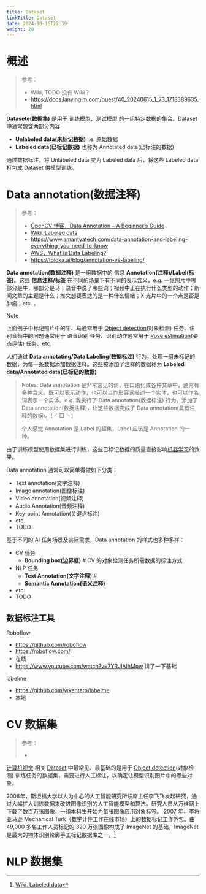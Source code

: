 ```yaml
---
title: Dataset
linkTitle: Dataset
date: 2024-10-16T22:39
weight: 20
---
```


# 概述

> 参考：
>
> - Wiki, TODO 没有 Wiki？
> - https://docs.lanyingim.com/quest/40_20240615_1_73_1718389635.html
>
> [^1]:[Wiki, Labeled data](https://en.wikipedia.org/wiki/Labeled_data)

**Datasete(数据集)** 是用于 训练模型、测试模型 的一组特定数据的集合。Dataset 中通常包含两部分内容

- **Unlabeled data(未标记数据)** i.e. 原始数据
- **Labeled data(已标记数据)** 也称为 Annotated data(已标注的数据)

通过数据标注，将 Unlabeled data 变为 Labeled data 后，将这些 Labeled data 打包成 Dataset 供模型训练。

# Data annotation(数据注释)

> 参考：
>
> - [OpenCV 博客，Data Annotation – A Beginner’s Guide](https://opencv.org/blog/data-annotation/)
> - [Wiki, Labeled data](https://en.wikipedia.org/wiki/Labeled_data)
> - https://www.amantyatech.com/data-annotation-and-labeling-everything-you-need-to-know
> - [AWS，What is Data Labeling?](https://aws.amazon.com/what-is/data-labeling/)
> - https://toloka.ai/blog/annotation-vs-labeling/

**Data annotation(数据注释)** 是一组数据中的 信息 **Annotation(注释)/Label(标签)**。这些 **信息注释/标签** 在不同的场景下有不同的表示含义，e.g. 一张照片中哪部分是牛，哪部分是马；录音中说了哪些词；视频中正在执行什么类型的动作；新闻文章的主题是什么；推文想要表达的是一种什么情绪；X 光片中的一个点是否是肿瘤；etc. 。

> [!Note]
> 上面例子中标记照片中的牛、马通常用于 [Object detection](/docs/12.AI/计算机视觉/Object%20detection.md)(对象检测) 任务、识别音频中的问题通常用于 语音识别 任务、识别动作通常用于 [Pose estimation](/docs/12.AI/计算机视觉/Pose%20estimation.md)(姿态评估) 任务、etc.

人们通过 **Data annotating/Data Labeling(数据标注)** 行为，处理一组未标记的数据，为每一条数据添加数据注释。这些被添加了注释的数据称为 **Labeled data/Annotated data(已标记的数据)**

> Notes: Data annotation 是非常常见的词，在口语化或各种文章中，通常有多种含义。既可以表示动作，也可以当作形容词描述一个实体，也可以作名词表示一个实体。e.g. 我执行了 Data annotation(数据标注) 行为，添加了 Data annotation(数据注释)，让这些数据变成了 Data annotation(具有注释的数据)。( ╯□╰ )
>
> 个人感觉 Annotation 是 Label 的超集，Label 应该是 Annotation 的一种。

由于训练模型使用数据集进行训练，这些已标记数据的质量直接影响[机器学习](/docs/12.AI/机器学习/机器学习.md)的效果。

Data annotation 通常可以简单得做如下分类：

- Text annotation(文字注释)
- Image annotation(图像标注)
- Video annotation(视频注释)
- Audio Annotation(音频注释)
- Key-point Annotation(关键点标注)
- etc.
- TODO

基于不同的 AI 任务场景及实际需求，Data annotation 的样式也多种多样：

- CV 任务
  - **Bounding box(边界框)** # CV 的对象检测任务所需数据的标注方式
- NLP 任务
  - **Text Annotation(文字注释)** #
  - **Semantic Annotation(语义注释)**
- etc.
- TODO

## 数据标注工具

Roboflow

- https://github.com/roboflow
- https://roboflow.com/
- 在线
- https://www.youtube.com/watch?v=7YRJIAIhMpw 讲了一下基础

labelme

- https://github.com/wkentaro/labelme
- 本地

# CV 数据集

> 参考：
>
> -

[计算机视觉](/docs/12.AI/计算机视觉/计算机视觉.md) 相关 [Dataset](/docs/12.AI/计算机视觉/Dataset.md) 中最常见、最基础的是用于 [Object detection](/docs/12.AI/计算机视觉/Object%20detection.md)(对象检测) 训练任务的数据集，需要进行人工标注，以确定让模型识别图片中的哪些对象。

2006年，斯坦福大学以人为中心的人工智能研究所联席主任李飞飞发起研究，通过大幅扩大训练数据来改进图像识别的人工智能模型和算法。研究人员从万维网上下载了数百万张图像，一组本科生开始为每张图像应用对象标签。 2007 年，李将亚马逊 Mechanical Turk（数字计件工作在线市场）上的数据标记工作外包。由 49,000 多名工作人员标记的 320 万张图像构成了 ImageNet 的基础，ImageNet 是最大的物体识别轮廓手工标记数据库之一。[^1]

# NLP 数据集
